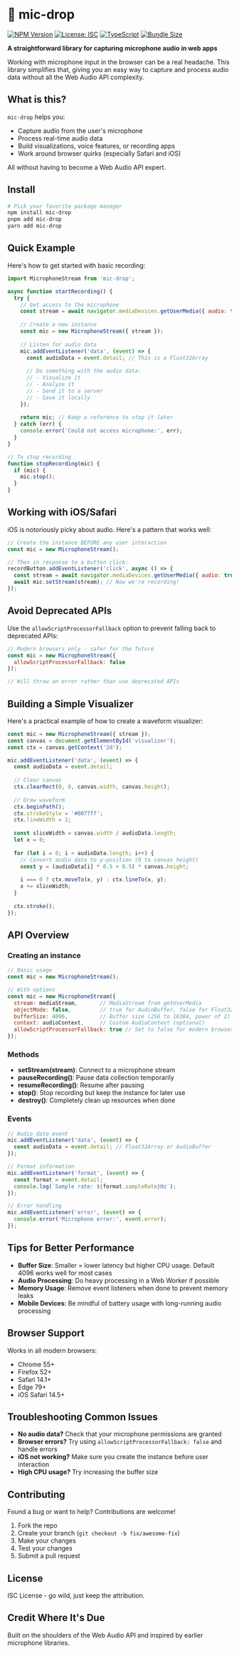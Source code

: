 # 🎤 mic-drop

[![NPM Version](https://img.shields.io/npm/v/mic-drop.svg)](https://www.npmjs.com/package/mic-drop)
[![License: ISC](https://img.shields.io/badge/License-ISC-blue.svg)](https://opensource.org/licenses/ISC)
[![TypeScript](https://img.shields.io/badge/TypeScript-5.0%2B-blue)](https://www.typescriptlang.org/)
[![Bundle Size](https://img.shields.io/bundlephobia/minzip/mic-drop)](https://bundlephobia.com/package/mic-drop)

**A straightforward library for capturing microphone audio in web apps**

Working with microphone input in the browser can be a real headache. This library simplifies that, giving you an easy way to capture and process audio data without all the Web Audio API complexity.

## What is this?

`mic-drop` helps you:
- Capture audio from the user's microphone
- Process real-time audio data
- Build visualizations, voice features, or recording apps
- Work around browser quirks (especially Safari and iOS)

All without having to become a Web Audio API expert.

## Install

```bash
# Pick your favorite package manager
npm install mic-drop
pnpm add mic-drop
yarn add mic-drop
```

## Quick Example

Here's how to get started with basic recording:

```javascript
import MicrophoneStream from 'mic-drop';

async function startRecording() {
  try {
    // Get access to the microphone
    const stream = await navigator.mediaDevices.getUserMedia({ audio: true });
    
    // Create a new instance
    const mic = new MicrophoneStream({ stream });
    
    // Listen for audio data
    mic.addEventListener('data', (event) => {
      const audioData = event.detail; // This is a Float32Array
      
      // Do something with the audio data:
      // - Visualize it
      // - Analyze it
      // - Send it to a server
      // - Save it locally
    });
    
    return mic; // Keep a reference to stop it later
  } catch (err) {
    console.error('Could not access microphone:', err);
  }
}

// To stop recording
function stopRecording(mic) {
  if (mic) {
    mic.stop();
  }
}
```

## Working with iOS/Safari

iOS is notoriously picky about audio. Here's a pattern that works well:

```javascript
// Create the instance BEFORE any user interaction
const mic = new MicrophoneStream();

// Then in response to a button click:
recordButton.addEventListener('click', async () => {
  const stream = await navigator.mediaDevices.getUserMedia({ audio: true });
  await mic.setStream(stream); // Now we're recording!
});
```

## Avoid Deprecated APIs

Use the `allowScriptProcessorFallback` option to prevent falling back to deprecated APIs:

```javascript
// Modern browsers only - safer for the future
const mic = new MicrophoneStream({
  allowScriptProcessorFallback: false
});

// Will throw an error rather than use deprecated APIs
```

## Building a Simple Visualizer

Here's a practical example of how to create a waveform visualizer:

```javascript
const mic = new MicrophoneStream({ stream });
const canvas = document.getElementById('visualizer');
const ctx = canvas.getContext('2d');

mic.addEventListener('data', (event) => {
  const audioData = event.detail;
  
  // Clear canvas
  ctx.clearRect(0, 0, canvas.width, canvas.height);
  
  // Draw waveform
  ctx.beginPath();
  ctx.strokeStyle = '#0077ff';
  ctx.lineWidth = 2;
  
  const sliceWidth = canvas.width / audioData.length;
  let x = 0;
  
  for (let i = 0; i < audioData.length; i++) {
    // Convert audio data to y-position (0 to canvas height)
    const y = (audioData[i] * 0.5 + 0.5) * canvas.height;
    
    i === 0 ? ctx.moveTo(x, y) : ctx.lineTo(x, y);
    x += sliceWidth;
  }
  
  ctx.stroke();
});
```

## API Overview

### Creating an instance

```javascript
// Basic usage
const mic = new MicrophoneStream();

// With options
const mic = new MicrophoneStream({
  stream: mediaStream,       // MediaStream from getUserMedia
  objectMode: false,         // true for AudioBuffer, false for Float32Array
  bufferSize: 4096,          // Buffer size (256 to 16384, power of 2)
  context: audioContext,     // Custom AudioContext (optional)
  allowScriptProcessorFallback: true // Set to false for modern browsers only
});
```

### Methods

- **setStream(stream)**: Connect to a microphone stream
- **pauseRecording()**: Pause data collection temporarily
- **resumeRecording()**: Resume after pausing
- **stop()**: Stop recording but keep the instance for later use
- **destroy()**: Completely clean up resources when done

### Events

```javascript
// Audio data event
mic.addEventListener('data', (event) => {
  const audioData = event.detail; // Float32Array or AudioBuffer
});

// Format information
mic.addEventListener('format', (event) => {
  const format = event.detail;
  console.log(`Sample rate: ${format.sampleRate}Hz`);
});

// Error handling
mic.addEventListener('error', (event) => {
  console.error('Microphone error:', event.error);
});
```

## Tips for Better Performance

- **Buffer Size**: Smaller = lower latency but higher CPU usage. Default 4096 works well for most cases
- **Audio Processing**: Do heavy processing in a Web Worker if possible
- **Memory Usage**: Remove event listeners when done to prevent memory leaks
- **Mobile Devices**: Be mindful of battery usage with long-running audio processing

## Browser Support

Works in all modern browsers:
- Chrome 55+
- Firefox 52+
- Safari 14.1+
- Edge 79+
- iOS Safari 14.5+

## Troubleshooting Common Issues

- **No audio data?** Check that your microphone permissions are granted
- **Browser errors?** Try using `allowScriptProcessorFallback: false` and handle errors
- **iOS not working?** Make sure you create the instance before user interaction
- **High CPU usage?** Try increasing the buffer size

## Contributing

Found a bug or want to help? Contributions are welcome!

1. Fork the repo
2. Create your branch (`git checkout -b fix/awesome-fix`)
3. Make your changes
4. Test your changes
5. Submit a pull request

## License

ISC License - go wild, just keep the attribution.

## Credit Where It's Due

Built on the shoulders of the Web Audio API and inspired by earlier microphone libraries. 